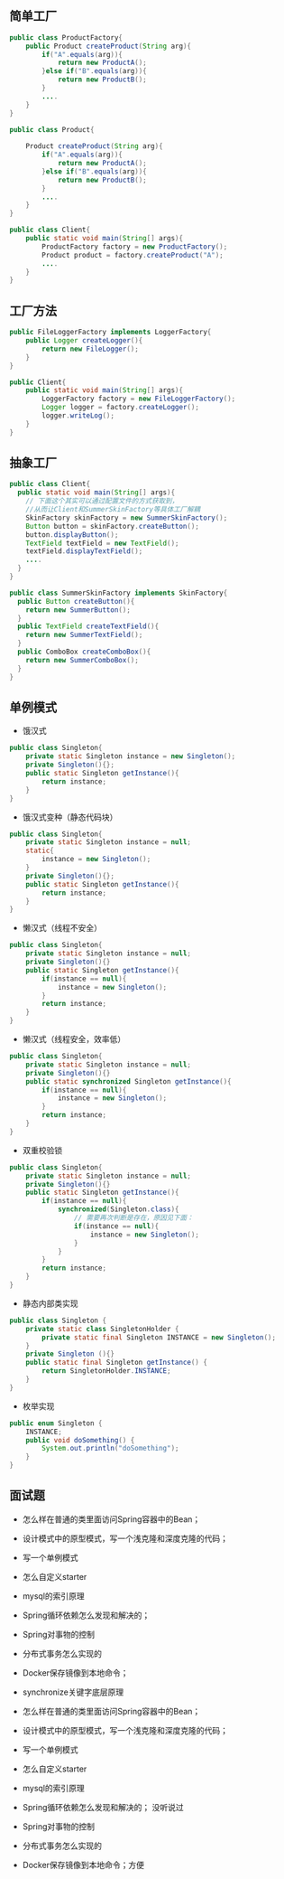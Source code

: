 ## 简单工厂

```java
public class ProductFactory{
    public Product createProduct(String arg){
        if("A".equals(arg)){
            return new ProductA();
        }else if("B".equals(arg)){
            return new ProductB();
        }
        ....
    }
}
```

```java
public class Product{
    
    Product createProduct(String arg){
        if("A".equals(arg)){
            return new ProductA();
        }else if("B".equals(arg)){
            return new ProductB();
        }
        ....
    }
}
```

```java
public class Client{
    public static void main(String[] args){
        ProductFactory factory = new ProductFactory();
        Product product = factory.createProduct("A");
        ....
    }
}
```



## 工厂方法

```java
public FileLoggerFactory implements LoggerFactory{
    public Logger createLogger(){
        return new FileLogger();
    }
}
```

```java
public Client{
    public static void main(String[] args){
        LoggerFactory factory = new FileLoggerFactory();
        Logger logger = factory.createLogger();
        logger.writeLog();
    }
}
```

## 抽象工厂

```java
public class Client{
  public static void main(String[] args){
    // 下面这个其实可以通过配置文件的方式获取到，
    //从而让Client和SummerSkinFactory等具体工厂解耦
    SkinFactory skinFactory = new SummerSkinFactory();
    Button button = skinFactory.createButton();
    button.displayButton();
    TextField textField = new TextField();
    textField.displayTextField();  
    ....
  }
}
```

```java
public class SummerSkinFactory implements SkinFactory{
  public Button createButton(){
    return new SummerButton();
  }
  public TextField createTextField(){
    return new SummerTextField();
  }
  public ComboBox createComboBox(){
    return new SummerComboBox();
  }
}
```

## 单例模式

- 饿汉式

```java
public class Singleton{
    private static Singleton instance = new Singleton();
    private Singleton(){};
    public static Singleton getInstance(){
        return instance;
    }
}
```



- 饿汉式变种（静态代码块）

```java
public class Singleton{
    private static Singleton instance = null;
    static{
        instance = new Singleton();
    }
    private Singleton(){};
    public static Singleton getInstance(){
        return instance;
    }
}
```



- 懒汉式（线程不安全）

```java
public class Singleton{
    private static Singleton instance = null;
  	private Singleton(){}
  	public static Singleton getInstance(){
    	if(instance == null){
      		instance = new Singleton();
    	}
    	return instance;
  	}
}
```

- 懒汉式（线程安全，效率低）

```java
public class Singleton{
    private static Singleton instance = null;
  	private Singleton(){}
  	public static synchronized Singleton getInstance(){
    	if(instance == null){
      		instance = new Singleton();
    	}
    	return instance;
  	}
}
```

- 双重校验锁

```java
public class Singleton{
    private static Singleton instance = null;
  	private Singleton(){}
  	public static Singleton getInstance(){
    	if(instance == null){
            synchronized(Singleton.class){
                // 需要再次判断是存在，原因见下面：
                if(instance == null){ 
                    instance = new Singleton();
                }
            }
    	}
    	return instance;
  	}
}
```

- 静态内部类实现

```java
public class Singleton {  
    private static class SingletonHolder {  
    	private static final Singleton INSTANCE = new Singleton();   
    }
    private Singleton (){}  
    public static final Singleton getInstance() {  
   		return SingletonHolder.INSTANCE;  
    }  
}  
```

- 枚举实现

```java
public enum Singleton {
    INSTANCE;
    public void doSomething() {
        System.out.println("doSomething");
    }
}
```







## 面试题

- 怎么样在普通的类里面访问Spring容器中的Bean；
- 设计模式中的原型模式，写一个浅克隆和深度克隆的代码；
- 写一个单例模式
- 怎么自定义starter
- mysql的索引原理
- Spring循环依赖怎么发现和解决的；
- Spring对事物的控制
- 分布式事务怎么实现的
- Docker保存镜像到本地命令；
- synchronize关键字底层原理 







- 怎么样在普通的类里面访问Spring容器中的Bean；
- 设计模式中的原型模式，写一个浅克隆和深度克隆的代码；
- 写一个单例模式
- 怎么自定义starter
- mysql的索引原理
- Spring循环依赖怎么发现和解决的；  没听说过
- Spring对事物的控制
- 分布式事务怎么实现的
- Docker保存镜像到本地命令；方便
